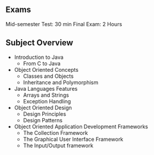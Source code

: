 ## Exams
Mid-semester Test: 30 min
Final Exam: 2 Hours

## Subject Overview
* Introduction to Java
    * From C to Java
* Object Oriented Concepts
    * Classes and Objects
    * Inheritance and Polymorphism
* Java Languages Features
    * Arrays and Strings
    * Exception Handling
* Object Oriented Design
    * Design Principles
    * Design Patterns
* Object Oriented Application Development Frameworks
    * The Collection Framework
    * The Graphical User Interface Framework
    * The Input/Output framework
